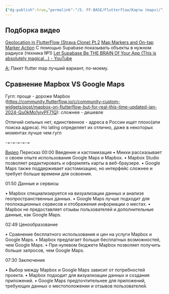 ```yaml
---
{"dg-publish":true,"permalink":"/5. FF-BASE/Flutterflow/Карты (maps)/","created":"2024-10-23T15:39:34.728-03:00","updated":"2025-01-10T10:35:12.257-03:00"}
---
```


## Подборка видео
[Geolocation in FlutterFlow (Strava Clone) Pt.2](https://www.youtube.com/watch?v=u-BmH37uBxc)
[Map Markers and On-tap Marker Action](https://www.youtube.com/watch?v=keNFHkgSCxI)
С помощью Supabase показывать объекты в нужном радиусе (техника №1)
[Let Supabase Be THE BRAIN Of Your App (This is absolutely magical…) - YouTube](https://www.youtube.com/watch?v=bi8VbPbBT4o)


[A:](https://Valery_V_Parfenov) Пакет flutter map лучший вариант, по-моему.
## Сравнение Mapbox VS Google Maps
Гугл: проще - дороже
Mapbox (https://community.flutterflow.io/c/community-custom-widgets/post/mapbox-on-flutterflow-but-for-real-this-time-updated-jan-2024-Qu0kMo1yiyPF71Q): сложнее - дешевле 

Отличий сильных нет, единственное - адреса в России ищет плохо(апи поиска адреса). Но latlng определяет их отлично, даже в некоторых моментах лучше чем гугл

-=-=-=-=-=

[Видео](https://www.youtube.com/watch?v=hHQOWdu2o8k)
Пересказ
00:00 Введение и кастомизация
• Микки рассказывает о своем опыте использования Google Maps и Mapbox.
• Mapbox Studio позволяет редактировать и оформлять карты в веб-браузере.
• Google Maps также поддерживает кастомизацию, но интерфейс сложнее и требует больше времени для освоения.

01:50 Данные и сервисы

• Mapbox специализируется на визуализации данных и анализе геопространственных данных.
• Google Maps лучше подходит для геолокационных сервисов и отображения информации о местах.
• Mapbox не предоставляет отзывы пользователей и дополнительные данные, как Google Maps.

02:49 Ценообразование

• Сравнение бесплатного использования и цен на услуги Mapbox и Google Maps.
• Mapbox предлагает больше бесплатных возможностей, чем Google Maps.
• При нулевом бюджете Mapbox позволяет получить больше запросов, чем Google Maps.

07:30 Заключение

• Выбор между Mapbox и Google Maps зависит от потребностей проекта.
• Mapbox подходит для визуализации данных и создания приложений.
• Google Maps предпочтительнее для приложений, требующих данных о местоположении и отзывов пользователей.

